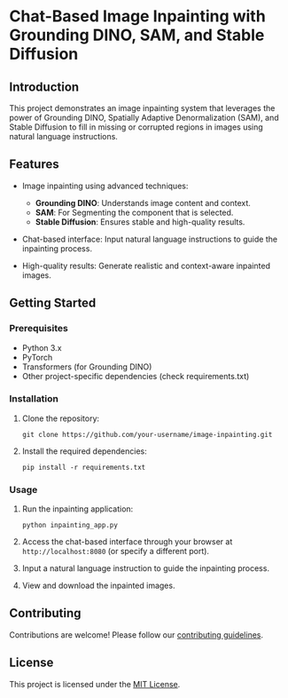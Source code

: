 # Chat-Based Image Inpainting with Grounding DINO, SAM, and Stable Diffusion

## Introduction

This project demonstrates an image inpainting system that leverages the power of Grounding DINO, Spatially Adaptive Denormalization (SAM), and Stable Diffusion to fill in missing or corrupted regions in images using natural language instructions.

## Features

- Image inpainting using advanced techniques:
  - **Grounding DINO**: Understands image content and context.
  - **SAM**: For Segmenting the component that is selected.
  - **Stable Diffusion**: Ensures stable and high-quality results.

- Chat-based interface: Input natural language instructions to guide the inpainting process.

- High-quality results: Generate realistic and context-aware inpainted images.

## Getting Started

### Prerequisites

- Python 3.x
- PyTorch
- Transformers (for Grounding DINO)
- Other project-specific dependencies (check requirements.txt)

### Installation

1. Clone the repository:

   ```shell
   git clone https://github.com/your-username/image-inpainting.git
   ```

2. Install the required dependencies:

   ```shell
   pip install -r requirements.txt
   ```

### Usage

1. Run the inpainting application:

   ```shell
   python inpainting_app.py
   ```

2. Access the chat-based interface through your browser at `http://localhost:8080` (or specify a different port).

3. Input a natural language instruction to guide the inpainting process.

4. View and download the inpainted images.

## Contributing

Contributions are welcome! Please follow our [contributing guidelines](CONTRIBUTING.md).

## License

This project is licensed under the [MIT License](LICENSE.md).
